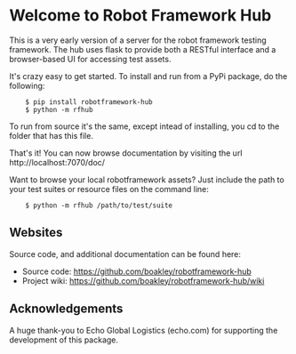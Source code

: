 # Welcome to Robot Framework Hub

This is a very early version of a server for the robot framework
testing framework. The hub uses flask to provide both a RESTful
interface and a browser-based UI for accessing test assets. 

It's crazy easy to get started. To install and run from a PyPi
package, do the following:

```
    $ pip install robotframework-hub
    $ python -m rfhub
```

To run from source it's the same, except intead of installing,
you cd to the folder that has this file. 

That's it! You can now browse documentation by visiting the url
http://localhost:7070/doc/

Want to browse your local robotframework assets? Just include
the path to your test suites or resource files on the command
line:

```
    $ python -m rfhub /path/to/test/suite
```


## Websites

Source code, and additional documentation can be found here:

 * Source code: https://github.com/boakley/robotframework-hub
 * Project wiki: https://github.com/boakley/robotframework-hub/wiki

## Acknowledgements

A huge thank-you to Echo Global Logistics (echo.com) for supporting
the development of this package.
